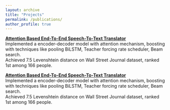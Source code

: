 ```yaml
---
layout: archive
title: "Projects"
permalink: /publications/
author_profile: true
---
```


<b>[Attention Based End-To-End Speech-To-Text Translator](https://www.kaggle.com/c/11785-s19-hw4p2/)</b> <br>
Implemented a encoder-decoder model with attention mechanism, boosting with techniques like pooling BiLSTM, Teacher forcing rate scheduler, Beam search.  
Achieved 7.5 Levenshtein distance on Wall Street Journal dataset, ranked 1st among 166 people.

<b>[Attention Based End-To-End Speech-To-Text Translator](https://www.kaggle.com/c/11785-s19-hw4p2/)</b> <br>
Implemented a encoder-decoder model with attention mechanism, boosting with techniques like pooling BiLSTM, Teacher forcing rate scheduler, Beam search.  
Achieved 7.5 Levenshtein distance on Wall Street Journal dataset, ranked 1st among 166 people.